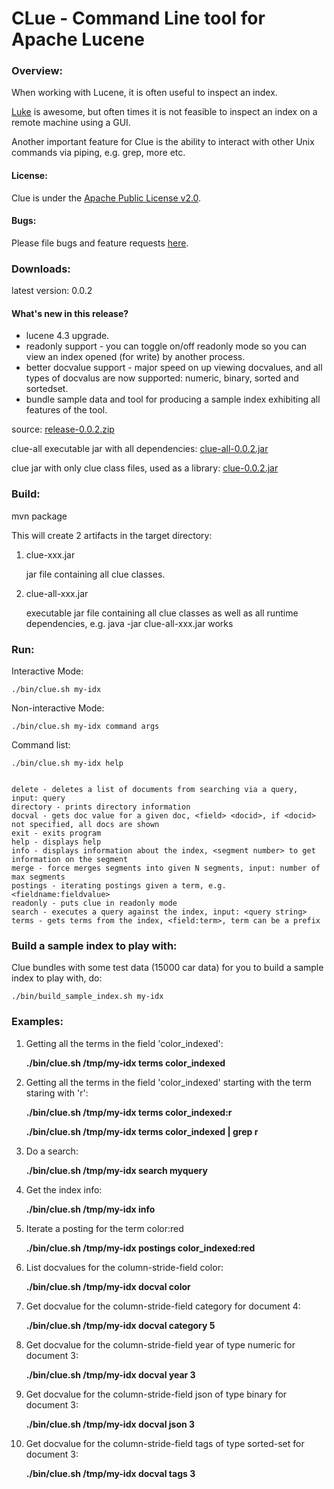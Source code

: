 CLue - Command Line tool for Apache Lucene
==========================================

### Overview:

When working with Lucene, it is often useful to inspect an index.

[Luke](http://www.getopt.org/luke/) is awesome, but often times it is not feasible to inspect an index on a remote machine using a GUI.

Another important feature for Clue is the ability to interact with other Unix commands via piping, e.g. grep, more etc.

#### License:

Clue is under the [Apache Public License v2.0](http://www.apache.org/licenses/LICENSE-2.0.html).

#### Bugs:

Please file bugs and feature requests [here](https://github.com/javasoze/clue/issues).

### Downloads:

latest version: 0.0.2

#### What's new in this release?

* lucene 4.3 upgrade.
* readonly support - you can toggle on/off readonly mode so you can view an index opened (for write) by another process.
* better docvalue support - major speed on up viewing docvalues, and all types of docvalus are now supported: numeric, binary, sorted and sortedset.
* bundle sample data and tool for producing a sample index exhibiting all features of the tool.

source: [release-0.0.2.zip](https://github.com/javasoze/clue/archive/release-0.0.2.zip)

clue-all executable jar with all dependencies:
     [clue-all-0.0.2.jar](https://dl.dropboxusercontent.com/u/6490038/sensei-downloads/clue-all-0.0.2.jar)

clue jar with only clue class files, used as a library:
     [clue-0.0.2.jar](https://dl.dropboxusercontent.com/u/6490038/sensei-downloads/clue-0.0.2.jar)

### Build:

mvn package

This will create 2 artifacts in the target directory:

1. clue-xxx.jar

   jar file containing all clue classes.

2. clue-all-xxx.jar

   executable jar file containing all clue classes as well as all runtime dependencies, e.g. java -jar clue-all-xxx.jar works

### Run:

Interactive Mode:

    ./bin/clue.sh my-idx

Non-interactive Mode:

    ./bin/clue.sh my-idx command args

Command list:

    ./bin/clue.sh my-idx help


    delete - deletes a list of documents from searching via a query, input: query
	directory - prints directory information
	docval - gets doc value for a given doc, <field> <docid>, if <docid> not specified, all docs are shown
	exit - exits program
	help - displays help
	info - displays information about the index, <segment number> to get information on the segment
	merge - force merges segments into given N segments, input: number of max segments
	postings - iterating postings given a term, e.g. <fieldname:fieldvalue>
	readonly - puts clue in readonly mode
	search - executes a query against the index, input: <query string>
	terms - gets terms from the index, <field:term>, term can be a prefix
	
### Build a sample index to play with:

Clue bundles with some test data (15000 car data) for you to build a sample index to play with, do:

    ./bin/build_sample_index.sh my-idx
	

### Examples:

1. Getting all the terms in the field 'color_indexed':

    **./bin/clue.sh /tmp/my-idx terms color_indexed**

2. Getting all the terms in the field 'color_indexed' starting with the term staring with 'r':

    **./bin/clue.sh /tmp/my-idx terms color_indexed:r**

    **./bin/clue.sh /tmp/my-idx terms color_indexed | grep r**

3. Do a search:

    **./bin/clue.sh /tmp/my-idx search myquery**

4. Get the index info:

    **./bin/clue.sh /tmp/my-idx info**

5. Iterate a posting for the term color:red

    **./bin/clue.sh /tmp/my-idx postings color_indexed:red**

6. List docvalues for the column-stride-field color:

    **./bin/clue.sh /tmp/my-idx docval color**

7. Get docvalue for the column-stride-field category for document 4:

    **./bin/clue.sh /tmp/my-idx docval category 5**

8. Get docvalue for the column-stride-field year of type numeric for document 3:

	**./bin/clue.sh /tmp/my-idx docval year 3**
	
9. Get docvalue for the column-stride-field json of type binary for document 3:

	**./bin/clue.sh /tmp/my-idx docval json 3**
	
9. Get docvalue for the column-stride-field tags of type sorted-set for document 3:

	**./bin/clue.sh /tmp/my-idx docval tags 3**
